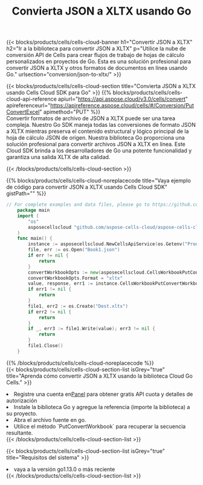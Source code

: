 ﻿---
title:  Convierta JSON a XLTX usando Go
description:  Utilizar el SDK de Cloud Aspose.Cells para Go para convertir un archivo de formato JSON a un archivo de formato XLTX.
kwords: Excel, Convert JSON to XLTX, REST, Go
howto: How to convert JSON to XLTX using Aspose.Cells Cloud Go library.
---
{{< blocks/products/cells/cells-cloud-banner h1="Convertir JSON a XLTX" h2="Ir a la biblioteca para convertir JSON a XLTX" p="Utilice la nube de conversión API de Cells para crear flujos de trabajo de hojas de cálculo personalizados en proyectos de Go. Esta es una solución profesional para convertir JSON a XLTX y otros formatos de documentos en línea usando Go." urlsection="conversion/json-to-xltx/" >}}

{{< blocks/products/cells/cells-cloud-section title="Convierta JSON a XLTX usando Cells Cloud SDK para Go" >}}
{{% blocks/products/cells/cells-cloud-api-reference apiurl="https://api.aspose.cloud/v3.0/cells/convert" apireferenceurl="https://apireference.aspose.cloud/cells/#/Conversion/PutConvertExcel" apimethod="PUT" %}}
<br/>
Convertir formatos de archivo de JSON a XLTX puede ser una tarea compleja. Nuestro Go SDK maneja todas las conversiones de formato JSON a XLTX mientras preserva el contenido estructural y lógico principal de la hoja de cálculo JSON de origen. Nuestra biblioteca Go proporciona una solución profesional para convertir archivos JSON a XLTX en línea. Este Cloud SDK brinda a los desarrolladores de Go una potente funcionalidad y garantiza una salida XLTX de alta calidad.

{{< /blocks/products/cells/cells-cloud-section >}}

{{% blocks/products/cells/cells-cloud-noreplacecode title="Vaya ejemplo de código para convertir JSON a XLTX usando Cells Cloud SDK" gistPath="" %}}
 
```go
// For complete examples and data files, please go to https://github.com/aspose-cells-cloud/aspose-cells-cloud-go/
    package main
    import (
	    "os"
	    asposecellscloud "github.com/aspose-cells-cloud/aspose-cells-cloud-go/v22"
    )
    func main() {
	    instance := asposecellscloud.NewCellsApiService(os.Getenv("ProductClientId"), os.Getenv("ProductClientSecret"))
	    file, err := os.Open("Book1.json")
	    if err != nil {
		    return
	    }
	    convertWorkbookOpts := new(asposecellscloud.CellsWorkbookPutConvertWorkbookOpts)
	    convertWorkbookOpts.Format = "xltx"
	    value, response, err1 := instance.CellsWorkbookPutConvertWorkbook(file, convertWorkbookOpts)
	    if err1 != nil {
		    return
	    }
	    file1, err2 := os.Create("Dest.xltx")
	    if err2 != nil {
		    return
	    }
	    if _, err3 := file1.Write(value); err3 != nil {
		    return
	    }
	    file1.Close()
    }
```
 
{{% /blocks/products/cells/cells-cloud-noreplacecode %}}
<br/>
{{< blocks/products/cells/cells-cloud-section-list isGrey="true" title="Aprenda cómo convertir JSON a XLTX usando la biblioteca Cloud Go Cells." >}}
<li> Registre una cuenta en<a href="https://dashboard.aspose.cloud/">Panel</a> para obtener gratis API cuota y detalles de autorización</li>
<li>Instale la biblioteca Go y agregue la referencia (importe la biblioteca) a su proyecto.</li>
<li>Abra el archivo fuente en go.</li>
<li>Utilice el método `PutConvertWorkbook` para recuperar la secuencia resultante.</li>
{{< /blocks/products/cells/cells-cloud-section-list >}}

{{< blocks/products/cells/cells-cloud-section-list isGrey="true" title="Requisitos del sistema" >}}
<li>vaya a la versión go1.13.0 o más reciente</li>
{{< /blocks/products/cells/cells-cloud-section-list >}}
